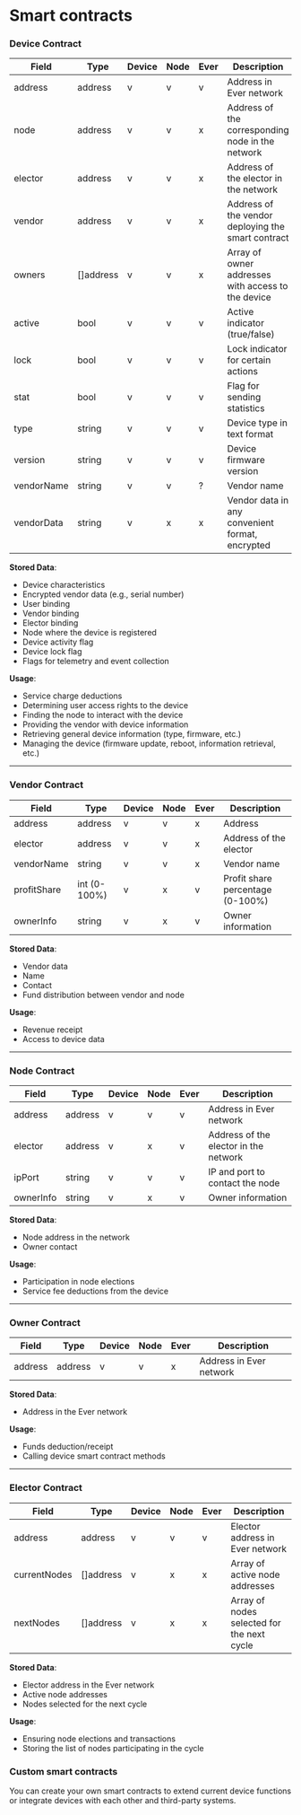 # Smart contracts

### Device Contract

| **Field**      | **Type**      | **Device** | **Node** | **Ever** | **Description**                                      |
|----------------|---------------|------------|----------|----------|------------------------------------------------------|
| address        | address       | v          | v        | v        | Address in Ever network                              |
| node           | address       | v          | v        | x        | Address of the corresponding node in the network     |
| elector        | address       | v          | v        | x        | Address of the elector in the network                |
| vendor         | address       | v          | v        | x        | Address of the vendor deploying the smart contract   |
| owners         | []address     | v          | v        | x        | Array of owner addresses with access to the device   |
| active         | bool          | v          | v        | v        | Active indicator (true/false)                        |
| lock           | bool          | v          | v        | v        | Lock indicator for certain actions                   |
| stat           | bool          | v          | v        | v        | Flag for sending statistics                          |
| type           | string        | v          | v        | v        | Device type in text format                           |
| version        | string        | v          | v        | v        | Device firmware version                              |
| vendorName     | string        | v          | v        | ?        | Vendor name                                          |
| vendorData     | string        | v          | x        | x        | Vendor data in any convenient format, encrypted      |

**Stored Data**:
- Device characteristics
- Encrypted vendor data (e.g., serial number)
- User binding
- Vendor binding
- Elector binding
- Node where the device is registered
- Device activity flag
- Device lock flag
- Flags for telemetry and event collection

**Usage**:
- Service charge deductions
- Determining user access rights to the device
- Finding the node to interact with the device
- Providing the vendor with device information
- Retrieving general device information (type, firmware, etc.)
- Managing the device (firmware update, reboot, information retrieval, etc.)

---

### Vendor Contract

| **Field**      | **Type**      | **Device** | **Node** | **Ever** | **Description**                                      |
|----------------|---------------|------------|----------|----------|------------------------------------------------------|
| address        | address       | v          | v        | x        | Address                                              |
| elector        | address       | v          | v        | x        | Address of the elector                               |
| vendorName     | string        | v          | v        | x        | Vendor name                                          |
| profitShare    | int (0-100%)  | v          | x        | v        | Profit share percentage (0-100%)                     |
| ownerInfo      | string        | v          | x        | v        | Owner information                                    |

**Stored Data**:
- Vendor data
- Name
- Contact
- Fund distribution between vendor and node

**Usage**:
- Revenue receipt
- Access to device data

---

### Node Contract

| **Field**      | **Type**      | **Device** | **Node** | **Ever** | **Description**                                      |
|----------------|---------------|------------|----------|----------|------------------------------------------------------|
| address        | address       | v          | v        | v        | Address in Ever network                              |
| elector        | address       | v          | x        | v        | Address of the elector in the network                |
| ipPort         | string        | v          | v        | v        | IP and port to contact the node                      |
| ownerInfo      | string        | v          | x        | v        | Owner information                                    |

**Stored Data**:
- Node address in the network
- Owner contact

**Usage**:
- Participation in node elections
- Service fee deductions from the device

---

### Owner Contract

| **Field**      | **Type**      | **Device** | **Node** | **Ever** | **Description**                                      |
|----------------|---------------|------------|----------|----------|------------------------------------------------------|
| address        | address       | v          | v        | x        | Address in Ever network                              |

**Stored Data**:
- Address in the Ever network

**Usage**:
- Funds deduction/receipt
- Calling device smart contract methods

---

### Elector Contract

| **Field**      | **Type**      | **Device** | **Node** | **Ever** | **Description**                                      |
|----------------|---------------|------------|----------|----------|------------------------------------------------------|
| address        | address       | v          | v        | v        | Elector address in Ever network                      |
| currentNodes   | []address     | v          | x        | x        | Array of active node addresses                       |
| nextNodes      | []address     | v          | x        | x        | Array of nodes selected for the next cycle           |

**Stored Data**:
- Elector address in the Ever network
- Active node addresses
- Nodes selected for the next cycle

**Usage**:
- Ensuring node elections and transactions
- Storing the list of nodes participating in the cycle

### Custom smart contracts
You can create your own smart contracts to extend current device functions or integrate devices with each other and third-party systems.